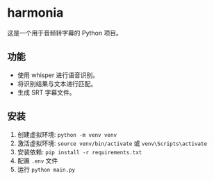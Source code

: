 # harmonia

这是一个用于音频转字幕的 Python 项目。

## 功能

*   使用 whisper 进行语音识别。
*   将识别结果与文本进行匹配。
*   生成 SRT 字幕文件。

## 安装

1.  创建虚拟环境: `python -m venv venv`
2.  激活虚拟环境:  `source venv/bin/activate` 或 `venv\Scripts\activate`
3.  安装依赖: `pip install -r requirements.txt`
4.  配置 `.env` 文件
5.  运行 `python main.py`
